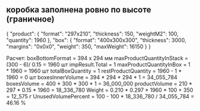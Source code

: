 
## коробка заполнена ровно по высоте (граничное) 

{
  "product": {
    "format": "297x210",
    "thickness": 150,
    "weightM2": 100,
    "quantity": 1960
  },
  "box": {
    "format": "400x300x300",
    "thickness": 3000, 
    "margins": "0x0x0",
    "weight": 350,
    "maxWeight": 16150
  }
}  

Расчет:
boxBottomFormat = 394 х 294 мм
maxProductQuantityInStack = (300 - 6)/ 0.15 = 1960 шт
impResult.Total = 1
maxProductQuantityInBox = 1 * 1960 = 1960 шт
totalBoxQuantity = 1
restProductQuantity = 1960 - 1 * 1960 = 0 шт
boxesInnerVolume = 394 * 294 * 294 * 1 = 34_055_784 
boxesVolume = 400 * 300 * 300 * 1 = 36_000_000
productVolume = 210 * 297 * 0.15 * 1960 = 18_336_780
Weight = 0.210 * 0.297 * 1960 * 100 + 350 = 12_575 г
UnusedVolumePercent = 100 - 100 * 18_336_780 / 34_055_784  = 46.16 %